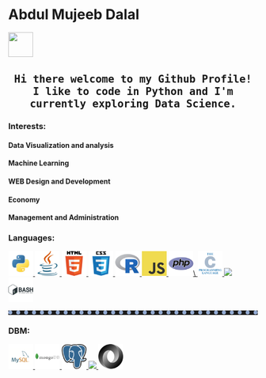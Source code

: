 
# Abdul Mujeeb Dalal
<a href="https://www.linkedin.com/in/abmujeeb/" target="_blank"><img width=50 height=50 src="https://www.flaticon.com/svg/static/icons/svg/1409/1409945.svg"></a>
<h2 align="center"><samp> Hi there welcome to my Github Profile! I like to code in Python and I'm currently exploring Data Science.</samp></h2>

<h3>Interests:</h3>
      
#### Data Visualization and analysis

#### Machine Learning

#### WEB Design and Development

#### Economy

####  Management and Administration

<h3>Languages: </h3>
      <span title="Python">
        <a href="https://www.python.org/" target="_blank" rel="nofollow">
          <img height="50" src="https://raw.githubusercontent.com/github/explore/80688e429a7d4ef2fca1e82350fe8e3517d3494d/topics/python/python.png" style="max-width:100%;">
        </a>
      </span>
            </span>
      <span title="Java">
        <a href="https://www.java.com/en/" target="_blank" rel="nofollow">
          <img height="50" src="https://raw.githubusercontent.com/github/explore/80688e429a7d4ef2fca1e82350fe8e3517d3494d/topics/java/java.png" style="max-width:100%;">
        </a>
      </span>
        <span title="HTML">
      <a href="https://html.com/" target="_blank" rel="nofollow">
          <img height="50" src="https://raw.githubusercontent.com/github/explore/80688e429a7d4ef2fca1e82350fe8e3517d3494d/topics/html/html.png" style="max-width:100%;">
          </a>
      </span>
      <span title="CSS">
      <a href="https://www.w3.org/Style/CSS/Overview.en.html" rel="nofollow">
          <img height="50" src="https://raw.githubusercontent.com/github/explore/80688e429a7d4ef2fca1e82350fe8e3517d3494d/topics/css/css.png" style="max-width:100%;">
            </a>
      </span>
      <span title="R">
        <a href="https://www.r-project.org/" target="_blank" rel="nofollow">
          <img height="50" src="https://raw.githubusercontent.com/github/explore/80688e429a7d4ef2fca1e82350fe8e3517d3494d/topics/r/r.png" style="max-width:100%;">
        </a>
      </span>
      <span title="Javascript">
      <a href="https://www.javascript.com/" rel="nofollow">
          <img height="50" src="https://raw.githubusercontent.com/github/explore/80688e429a7d4ef2fca1e82350fe8e3517d3494d/topics/javascript/javascript.png" style="max-width:100%;">
      </a>
      </span>
       <span title="PHP">
      <a href="https://www.php.net/" rel="nofollow">
          <img height="50" src="https://raw.githubusercontent.com/github/explore/ccc16358ac4530c6a69b1b80c7223cd2744dea83/topics/php/php.png" style="max-width:100%;">\
            </a>
      </span>
        <span title="C">
        <a href="https://www.cprogramming.com/" target="_blank" rel="nofollow">
          <img height="50" src="https://raw.githubusercontent.com/github/explore/80688e429a7d4ef2fca1e82350fe8e3517d3494d/topics/c/c.png" style="max-width:100%;">
        </a>
      </span>
      <span title="C++">
        <a href="https://www.cprogramming.com/" target="_blank" rel="nofollow">
          <img height="50" src="https://camo.githubusercontent.com/f1f27bdd39fb595243339a1d612590cc71906e9b64b315911ec085748a263c61/68747470733a2f2f73696d706c6569636f6e732e6f72672f69636f6e732f63706c7573706c75732e737667" data-canonical-src="https://simpleicons.org/icons/cplusplus.svg" style="max-width:100%;">
        </a>
      <span title="Bash">
        <a href="https://www.gnu.org/software/bash/" target="_blank" rel="nofollow">
          <img height="50" src="https://raw.githubusercontent.com/github/explore/80688e429a7d4ef2fca1e82350fe8e3517d3494d/topics/bash/bash.png" style="max-width:100%;">
        </a>
      </span>
    <hr style="border-style: dotted none none;
      border-width: 0.5rem;
      border-color: #93ABD3;">

<h3>DBM:</h3>

   <span title="MySQL">
    <a href="https://www.mysql.com/" target="_blank" rel="nofollow">
      <img height="50" src="https://raw.githubusercontent.com/github/explore/80688e429a7d4ef2fca1e82350fe8e3517d3494d/topics/mysql/mysql.png" style="max-width:100%;">
    </a>
  </span>
  <span title="MongoDb">
    <a href="https://www.mongodb.com/" target="_blank" rel="nofollow">
      <img height="50" src="https://raw.githubusercontent.com/github/explore/80688e429a7d4ef2fca1e82350fe8e3517d3494d/topics/mongodb/mongodb.png" style="max-width:100%;">
    </a>
  </span>
  <span title="PostgreSQL">
    <a href="https://www.postgresql.org/" target="_blank" rel="nofollow">
      <img height="50" src="https://raw.githubusercontent.com/github/explore/80688e429a7d4ef2fca1e82350fe8e3517d3494d/topics/postgresql/postgresql.png" style="max-width:100%;">
    </a>
  </span>
  <span title="SQLite">
    <a href="https://www.sqlite.org/index.html" target="_blank" rel="nofollow">
     <img height="50" src="https://camo.githubusercontent.com/4e095b8d0ff7f89196247f2182522d4bb42e4895b5f3b4bdbc0ce3e600aea115/68747470733a2f2f73696d706c6569636f6e732e6f72672f69636f6e732f73716c6974652e737667" data-canonical-src="https://simpleicons.org/icons/sqlite.svg" style="max-width:100%;">
    </a>
  </span>
  <span title="JSON">
    <a href="https://www.json.org/json-en.html" target="_blank" rel="nofollow">
      <img height="50" src="https://raw.githubusercontent.com/github/explore/80688e429a7d4ef2fca1e82350fe8e3517d3494d/topics/json/json.png" style="max-width:100%;">
    </a>
  </span>


